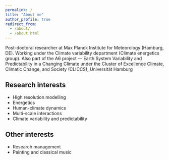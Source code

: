 ```yaml
---
permalink: /
title: "About me"
author_profile: true
redirect_from: 
  - /about/
  - /about.html
---
```


Post-doctoral researcher at Max Planck Institute for Meteorology (Hamburg, DE). Working under the Climate variability department (Climate energetics group). Also part of the A6 project — Earth System Variability and Predictability in a Changing Climate under the Cluster of Excellence Climate, Climatic Change, and Society (CLICCS), Universität Hamburg 

## Research interests

  * High resolution modelling
  * Energetics
  * Human-climate dynamics
  * Multi-scale interactions
  * Climate variability and predictability

## Other interests    
  * Research management
  * Painting and classical music


